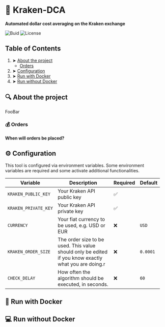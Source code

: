 # 🐙 Kraken-DCA

**Automated dollar cost averaging on the Kraken exchange**

![Buid](https://img.shields.io/github/actions/workflow/status/primexz/krakendca/release.yml)
![License](https://img.shields.io/github/license/primexz/krakendca)

## Table of Contents
1. ➤ [About the project](#-about-the-project)
    - [Orders](#-orders)
2. ➤ [Configuration](#-configuration)
3. ➤ [Run with Docker](#-run-with-docker)
4. ➤ [Run without Docker](#-run-without-docker)

## 🔍 About the project

FooBar

### 💰 Orders

#### When will orders be placed?

## ⚙️ Configuration

This tool is configured via environment variables. Some environment variables are required and some activate additional functionalities.


| Variable | Description | Required | Default |
| --- | --- | --- | --- |
| `KRAKEN_PUBLIC_KEY` | Your Kraken API public key | ✅ | |
| `KRAKEN_PRIVATE_KEY` | Your Kraken API private key | ✅ | |
| `CURRENCY` | Your fiat currency to be used, e.g. USD or EUR | ❌  | `USD` |
| `KRAKEN_ORDER_SIZE` | The order size to be used. This value should only be edited if you know exactly what you are doing.r | ❌ | `0.0001` |
| `CHECK_DELAY` | How often the algorithm should be executed, in seconds. | ❌ | `60` |


## 🐳 Run with Docker

## 💻 Run without Docker